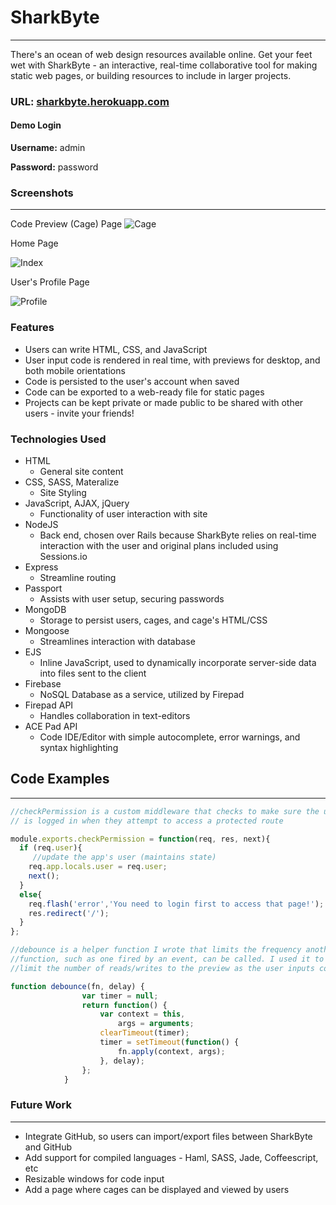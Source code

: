 
# SharkByte
___
There's an ocean of web design resources available online. Get your feet wet with SharkByte - an interactive, real-time collaborative tool for making static web pages, or building resources to include in larger projects.

### URL: [sharkbyte.herokuapp.com](https://sharkbyte.herokuapp.com)
#### Demo Login
**Username:** admin

**Password:** password

### Screenshots
___
Code Preview (Cage) Page 
![Cage](http://i.imgur.com/AZvtm9e.png)

Home Page

![Index](http://i.imgur.com/Y0yUMS2.png)

User's Profile Page

![Profile](http://i.imgur.com/C9uWaX2.png)

### Features
* Users can write HTML, CSS, and JavaScript
* User input code is rendered in real time, with previews for desktop, and both mobile orientations
* Code is persisted to the user's account when saved
* Code can be exported to a web-ready file for static pages
* Projects can be kept private or made public to be shared with other users - invite your friends!


### Technologies Used
* HTML
	* General site content
* CSS, SASS, Materalize
	* Site Styling 	
* JavaScript, AJAX, jQuery
	* Functionality of user interaction with site 	 
* NodeJS
	* Back end, chosen over Rails because SharkByte relies on real-time interaction with the user and original plans included using Sessions.io 	
* Express
	* Streamline routing 	 
* Passport
	* Assists with user setup, securing passwords 
* MongoDB
	* Storage to persist users, cages, and cage's HTML/CSS
* Mongoose
	* Streamlines interaction with database
* EJS
	* Inline JavaScript, used to dynamically incorporate server-side data into files sent to the client
* Firebase
	* NoSQL Database as a service, utilized by Firepad
* Firepad API
	* Handles collaboration in text-editors 
* ACE Pad API
	* Code IDE/Editor with simple autocomplete, error warnings, and syntax highlighting 

## Code Examples
___

```JavaScript
//checkPermission is a custom middleware that checks to make sure the user
// is logged in when they attempt to access a protected route

module.exports.checkPermission = function(req, res, next){
  if (req.user){
  	 //update the app's user (maintains state)
    req.app.locals.user = req.user;
    next();
  }
  else{
    req.flash('error','You need to login first to access that page!');
    res.redirect('/');
  }
};
```

```Javascript
//debounce is a helper function I wrote that limits the frequency another
//function, such as one fired by an event, can be called. I used it to 
//limit the number of reads/writes to the preview as the user inputs code

function debounce(fn, delay) {
                var timer = null;
                return function() {
                    var context = this,
                        args = arguments;
                    clearTimeout(timer);
                    timer = setTimeout(function() {
                        fn.apply(context, args);
                    }, delay);
                };
            }
```

### Future Work
___
* Integrate GitHub, so users can import/export files between SharkByte and GitHub
* Add support for compiled languages - Haml, SASS, Jade, Coffeescript, etc
* Resizable windows for code input
* Add a page where cages can be displayed and viewed by users
